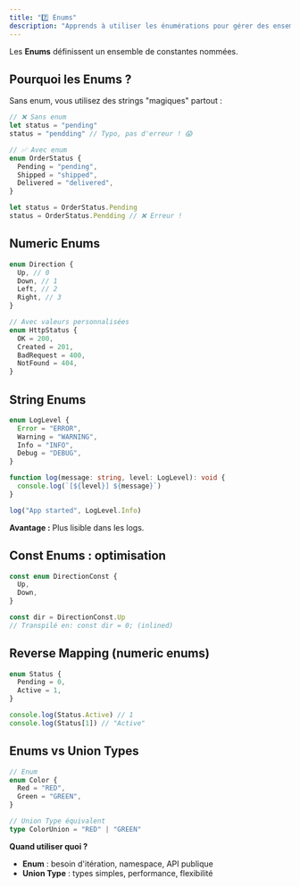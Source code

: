 ```yaml
---
title: "7️⃣ Enums"
description: "Apprends à utiliser les énumérations pour gérer des ensembles de constantes lisibles et maintenables dans ton code TypeScript."
---
```


Les **Enums** définissent un ensemble de constantes nommées.

## Pourquoi les Enums ?

Sans enum, vous utilisez des strings "magiques" partout :

```typescript
// ❌ Sans enum
let status = "pending"
status = "pendding" // Typo, pas d'erreur ! 😱

// ✅ Avec enum
enum OrderStatus {
  Pending = "pending",
  Shipped = "shipped",
  Delivered = "delivered",
}

let status = OrderStatus.Pending
status = OrderStatus.Pendding // ❌ Erreur !
```

## Numeric Enums

```typescript
enum Direction {
  Up, // 0
  Down, // 1
  Left, // 2
  Right, // 3
}

// Avec valeurs personnalisées
enum HttpStatus {
  OK = 200,
  Created = 201,
  BadRequest = 400,
  NotFound = 404,
}
```

## String Enums

```typescript
enum LogLevel {
  Error = "ERROR",
  Warning = "WARNING",
  Info = "INFO",
  Debug = "DEBUG",
}

function log(message: string, level: LogLevel): void {
  console.log(`[${level}] ${message}`)
}

log("App started", LogLevel.Info)
```

**Avantage :** Plus lisible dans les logs.

## Const Enums : optimisation

```typescript
const enum DirectionConst {
  Up,
  Down,
}

const dir = DirectionConst.Up
// Transpilé en: const dir = 0; (inlined)
```

## Reverse Mapping (numeric enums)

```typescript
enum Status {
  Pending = 0,
  Active = 1,
}

console.log(Status.Active) // 1
console.log(Status[1]) // "Active"
```

## Enums vs Union Types

```typescript
// Enum
enum Color {
  Red = "RED",
  Green = "GREEN",
}

// Union Type équivalent
type ColorUnion = "RED" | "GREEN"
```

**Quand utiliser quoi ?**

- **Enum** : besoin d'itération, namespace, API publique
- **Union Type** : types simples, performance, flexibilité
